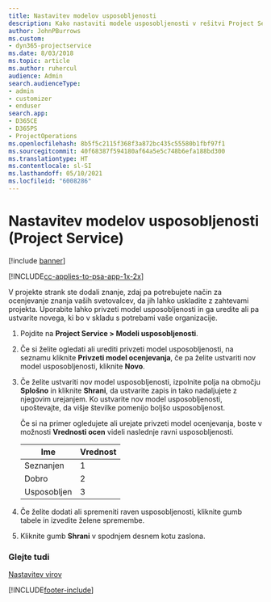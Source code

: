 ```yaml
---
title: Nastavitev modelov usposobljenosti
description: Kako nastaviti modele usposobljenosti v rešitvi Project Service
author: JohnPBurrows
ms.custom:
- dyn365-projectservice
ms.date: 8/03/2018
ms.topic: article
ms.author: ruhercul
audience: Admin
search.audienceType:
- admin
- customizer
- enduser
search.app:
- D365CE
- D365PS
- ProjectOperations
ms.openlocfilehash: 8b5f5c2115f368f3a872bc435c55580b1fbf97f1
ms.sourcegitcommit: 40f68387f594180af64a5e5c748b6efa188bd300
ms.translationtype: HT
ms.contentlocale: sl-SI
ms.lasthandoff: 05/10/2021
ms.locfileid: "6008286"
---
```

# <a name="set-up-proficiency-models-project-service"></a>Nastavitev modelov usposobljenosti (Project Service)

[!include [banner](../includes/psa-now-project-operations.md)]

[!INCLUDE[cc-applies-to-psa-app-1x-2x](../includes/cc-applies-to-psa-app-1x-2x.md)]

V projekte strank ste dodali znanje, zdaj pa potrebujete način za ocenjevanje znanja vaših svetovalcev, da jih lahko uskladite z zahtevami projekta. Uporabite lahko privzeti model usposobljenosti in ga uredite ali pa ustvarite novega, ki bo v skladu s potrebami vaše organizacije.  
  
1.  Pojdite na **Project Service > Modeli usposobljenosti**.  
  
2.  Če si želite ogledati ali urediti privzeti model usposobljenosti, na seznamu kliknite **Privzeti model ocenjevanja**, če pa želite ustvariti nov model usposobljenosti, kliknite **Novo**.  
  
3.  Če želite ustvariti nov model usposobljenosti, izpolnite polja na območju **Splošno** in kliknite **Shrani**, da ustvarite zapis in tako nadaljujete z njegovim urejanjem. Ko ustvarite nov model usposobljenosti, upoštevajte, da višje številke pomenijo boljšo usposobljenost.  
  
     Če si na primer ogledujete ali urejate privzeti model ocenjevanja, boste v možnosti **Vrednosti ocen** videli naslednje ravni usposobljenosti.  
  
    |Ime|Vrednost|  
    |----------|-----------|  
    |Seznanjen|1|  
    |Dobro|2|  
    |Usposobljen|3|  
  
4.  Če želite dodati ali spremeniti raven usposobljenosti, kliknite gumb tabele in izvedite želene spremembe.  
  
5.  Kliknite gumb **Shrani** v spodnjem desnem kotu zaslona.  
  
### <a name="see-also"></a>Glejte tudi  
 [Nastavitev virov](../psa/set-up-resources.md)


[!INCLUDE[footer-include](../includes/footer-banner.md)]